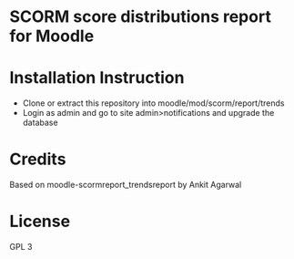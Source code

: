 SCORM score distributions report for Moodle
===============================

Installation Instruction
=====================

* Clone or extract this repository into moodle/mod/scorm/report/trends
* Login as admin and go to site admin>notifications and upgrade the database


Credits
=====================
Based on moodle-scormreport_trendsreport by Ankit Agarwal

License
=====================

GPL 3
